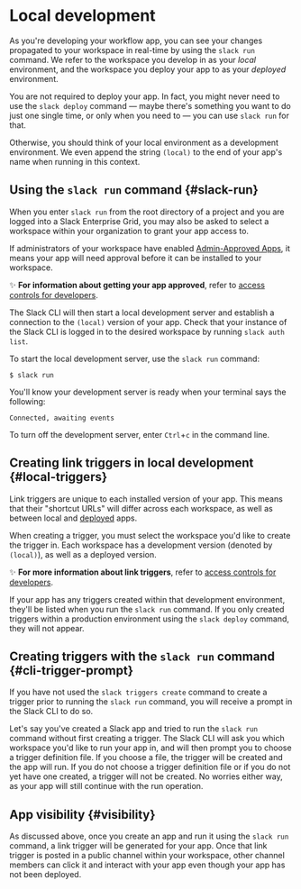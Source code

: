 # Local development

As you're developing your workflow app, you can see your changes propagated to your workspace in real-time by using the `slack run` command. We refer to the workspace you develop in as your _local_ environment, and the workspace you deploy your app to as your _deployed_ environment.

You are not required to deploy your app. In fact, you might never need to use the `slack deploy` command — maybe there's something you want to do just one single time, or only when you need to — you can use `slack run` for that.

Otherwise, you should think of your local environment as a development environment. We even append the string `(local)` to the end of your app's name when running in this context.

## Using the `slack run` command {#slack-run}

When you enter `slack run` from the root directory of a project and you are logged into a Slack Enterprise Grid, you may also be asked to select a workspace within your organization to grant your app access to.

If administrators of your workspace have enabled [Admin-Approved Apps](/automation/admin), it means your app will need approval before it can be installed to your workspace.

✨  **For information about getting your app approved**, refer to [access controls for developers](/automation/admin#developers).

The Slack CLI will then start a local development server and establish a connection to the `(local)` version of your app. Check that your instance of the Slack CLI is logged in to the desired workspace by running `slack auth list`.

To start the local development server, use the `slack run` command:

```
$ slack run
```

You'll know your development server is ready when your terminal says the following:

`Connected, awaiting events`

To turn off the development server, enter `Ctrl`+`c` in the command line.

## Creating link triggers in local development {#local-triggers}

Link triggers are unique to each installed version of your app. This means that their "shortcut URLs" will differ across each workspace, as well as between local and [deployed](/automation/deploy) apps.

When creating a trigger, you must select the workspace you'd like to create the trigger in. Each workspace has a development version (denoted by `(local)`), as well as a deployed version.

✨  **For more information about link triggers**, refer to [access controls for developers](/automation/triggers/link).

If your app has any triggers created within that development environment, they'll be listed when you run the `slack run` command. If you only created triggers within a production environment using the `slack deploy` command, they will not appear.

## Creating triggers with the `slack run` command {#cli-trigger-prompt}

If you have not used the `slack triggers create` command to create a trigger prior to running the `slack run` command, you will receive a prompt in the Slack CLI to do so.

Let's say you've created a Slack app and tried to run the `slack run` command without first creating a trigger. The Slack CLI will ask you which workspace you'd like to run your app in, and will then prompt you to choose a trigger definition file. If you choose a file, the trigger will be created and the app will run. If you do not choose a trigger definition file or if you do not yet have one created, a trigger will not be created. No worries either way, as your app will still continue with the run operation.

## App visibility {#visibility}

As discussed above, once you create an app and run it using the `slack run` command, a link trigger will be generated for your app. Once that link trigger is posted in a public channel within your workspace, other channel members can click it and interact with your app even though your app has not been deployed.
